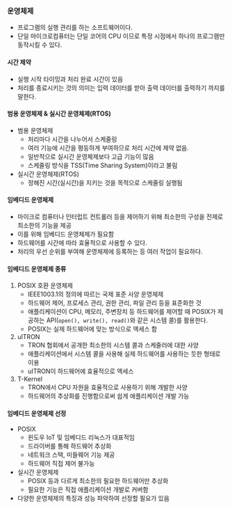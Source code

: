 ### 운영체제

- 프로그램의 실행 관리를 하는 소프트웨어이다.
- 단일 마이크로컴퓨터는 단일 코어의 CPU 이므로 특정 시점에서 하나의 프로그램만 동작시킬 수 있다.



#### 시간 제약

- 실행 시작 타이밍과 처리 완료 시간이 있음
- 처리를 종료시키는 것의 의미는 입력 데이터를 받아 출력 데이터를 출력하기 까지를 말한다.



#### 범용 운영체제 & 실시간 운영체제(RTOS)

- 범용 운영체제
  - 처리마다 시간을 나누어서 스케줄링
  - 여러 기능에 시간을 평등하게 부여하므로 처리 시간에 제약 없음.
  - 일반적으로 실시간 운영체제보다 고급 기능이 많음
  - 스케줄링 방식을 TSS(Time Sharing System)이라고 불림
- 실시간 운영체제(RTOS)
  - 정해진 시간(실시간)을 지키는 것을 목적으로 스케줄링 실행됨



#### 임베디드 운영체제

- 마이크로 컴퓨터나 인터럽트 컨트롤러 등을 제어하기 위해 최소한의 구성을 전제로 최소한의 기능을 제공
- 이를 위해 임베디드 운영체제가 필요함
- 하드웨어를 시간에 따라 효율적으로 사용할 수 있다.
- 처리의 우선 순위를 부여해 운영체제에 등록하는 등 여러 작업이 필요하다.



#### 임베디드 운영체제 종류

1. POSIX 호환 운영체제
   - IEEE1003.1의 정의에 따르는 국제 표준 사양 운영체제
   - 하드웨어 제어, 프로세스 관리, 권한 관리, 파일 관리 등을 표준화한 것
   - 애플리케이션이 CPU, 메모리, 주변장치 등 하드웨어를 제어할 때 POSIX가 제공하는 API(`open(), write(), read()`와 같은 시스템 콜)를 활용한다.
   - POSIX는 실제 하드웨어에 맞는 방식으로 액세스 함
2. uITRON
   - TRON 협회에서 공개한 최소한의 시스템 콜과 스케줄러에 대한 사양
   - 애플리케이션에서 시스템 콜을 사용해 실제 하드웨어를 사용하는 듯한 형태로 이용
   - uITRON이 하드웨어에 효율적으로 액세스
3. T-Kernel
   - TRON에서 CPU 자원을 효율적으로 사용하기 위해 개발한 사양
   - 하드웨어의 추상화를 진행함으로써 쉽게 애플리케이션 개발 가능



#### 임베디드 운영체제 선정

- POSIX
  - 윈도우 IoT 및 임베디드 리눅스가 대표적임
  - 드라이버를 통해 하드웨어 추상화
  - 네트워크 스택, 미들웨어 기능 제공
  - 하드웨어 직접 제어 불가능
- 실시간 운영체제
  - POSIX 등과 다르게 최소한의 필요한 하드웨어만 추상화
  - 필요한 기능은 직접 애플리케이션 개발로 커버함
- 다양한 운영체제의 특징과 성능 파악하여 선정할 필요가 있음

